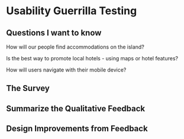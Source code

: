 # Usability Guerrilla Testing

## Questions I want to know

How will our people find accommodations on the island?

Is the best way to promote local hotels - using maps or hotel features?

How will users navigate with their mobile device?


## The Survey




## Summarize the Qualitative Feedback




## Design Improvements from Feedback
